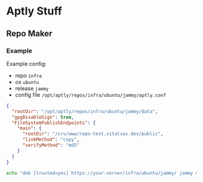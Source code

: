 # Aptly Stuff

## Repo Maker

### Example

Example config:

* repo `infra`
* os `ubuntu`
* release `jammy`
* config file `/opt/aptly/repos/infra/ubuntu/jammy/aptly.conf`

```json
{
  "rootDir": "/opt/aptly/repos/infra/ubuntu/jammy/data",
  "gpgDisableSign": true,
  "FileSystemPublishEndpoints": {
    "main": {
      "rootDir": "/srv/www/repo-test.vitalvas.dev/public",
      "linkMethod": "copy",
      "verifyMethod": "md5"
    }
  }
}
```

```bash
echo "deb [trusted=yes] https://your-server/infra/ubuntu/jammy/ jammy main" > /etc/apt/sources.list.d/infra.list
```
